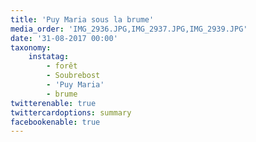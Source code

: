 ```yaml
---
title: 'Puy Maria sous la brume'
media_order: 'IMG_2936.JPG,IMG_2937.JPG,IMG_2939.JPG'
date: '31-08-2017 00:00'
taxonomy:
    instatag:
        - forêt
        - Soubrebost
        - 'Puy Maria'
        - brume
twitterenable: true
twittercardoptions: summary
facebookenable: true
---
```


